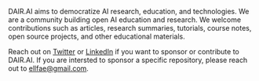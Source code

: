 DAIR.AI aims to democratize AI research, education, and technologies. We are a community building open AI education and research. We welcome contributions such as articles, research summaries, tutorials, course notes, open source projects, and other educational materials.

Reach out on [Twitter](https://twitter.com/omarsar0) or [LinkedIn](https://www.linkedin.com/in/omarsar/) if you want to sponsor or contribute to DAIR.AI. If you are intersted to sponsor a specific repository, please reach out to ellfae@gmail.com.
